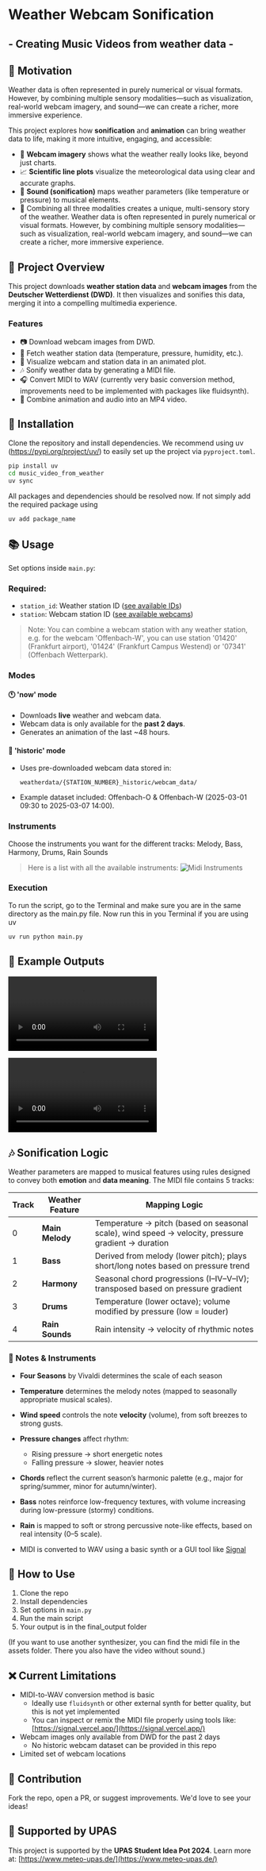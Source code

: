 # Weather Webcam Sonification
## - Creating Music Videos from weather data -

## 🚀 Motivation

Weather data is often represented in purely numerical or visual formats. However, by combining multiple sensory modalities—such as visualization, real-world webcam imagery, and sound—we can create a richer, more immersive experience.

This project explores how **sonification** and **animation** can bring weather data to life, making it more intuitive, engaging, and accessible:

- 🌌 **Webcam imagery** shows what the weather really looks like, beyond just charts.
- 📈 **Scientific line plots** visualize the meteorological data using clear and accurate graphs.
- 🎵 **Sound (sonification)** maps weather parameters (like temperature or pressure) to musical elements.
- 🌇 Combining all three modalities creates a unique, multi-sensory story of the weather.
Weather data is often represented in purely numerical or visual formats. However, by combining multiple sensory modalities—such as visualization, real-world webcam imagery, and sound—we can create a richer, more immersive experience.

## 📃 Project Overview

This project downloads **weather station data** and **webcam images** from the **Deutscher Wetterdienst (DWD)**. It then visualizes and sonifies this data, merging it into a compelling multimedia experience.

### Features

- 📷 Download webcam images from DWD.
- 🌌 Fetch weather station data (temperature, pressure, humidity, etc.).
- 🎨 Visualize webcam and station data in an animated plot.
- 🎶 Sonify weather data by generating a MIDI file.
- 🎧 Convert MIDI to WAV (currently very basic conversion method, improvements need to be implemented with packages like fluidsynth).
- 🎥 Combine animation and audio into an MP4 video.

## 🚀 Installation

Clone the repository and install dependencies. 
We recommend using uv (https://pypi.org/project/uv/) to easily set up the project via `pyproject.toml`.

```bash
pip install uv
cd music_video_from_weather
uv sync
```

All packages and dependencies should be resolved now. If not simply add the required package using

```bash
uv add package_name
```

## 📚 Usage

Set options inside `main.py`:

### Required:

- `station_id`: Weather station ID ([see available IDs](https://opendata.dwd.de/climate_environment/CDC/observations_germany/climate/10_minutes/air_temperature/historical/zehn_min_tu_Beschreibung_Stationen.txt))
- `station`: Webcam station ID ([see available webcams](https://opendata.dwd.de/weather/webcam/))

> Note: You can combine a webcam station with any weather station, e.g. for the webcam 'Offenbach-W', you can use station '01420' (Frankfurt airport), '01424' (Frankfurt Campus Westend) or '07341' (Offenbach Wetterpark).

### Modes

#### **🕚 'now' mode**

- Downloads **live** weather and webcam data.
- Webcam data is only available for the **past 2 days**.
- Generates an animation of the last \~48 hours.

#### **📅 'historic' mode**

- Uses pre-downloaded webcam data stored in:
  ```
  weatherdata/{STATION_NUMBER}_historic/webcam_data/
  ```
- Example dataset included: Offenbach-O & Offenbach-W (2025-03-01 09:30 to 2025-03-07 14:00).

### Instruments

Choose the instruments you want for the different tracks: Melody, Bass, Harmony, Drums, Rain Sounds
> Here is a list with all the available instruments: ![Midi Instruments]([https://www.ccarh.org/courses/253/handout/gminstruments](https://fmslogo.sourceforge.io/manual/midi-instrument.html))

### Execution

To run the script, go to the Terminal and make sure you are in the same directory as the main.py file.
Now run this in you Terminal if you are using uv
```bash
uv run python main.py
```

## 🎥 Example Outputs

![Example Animation for 'now'-mode](final_output/Offenbach-W_01420_2025-04-20_09-20_2025-04-22_09-10_420_now.mp4)

![Example Animation for 'historic'-mode](final_output/Offenbach-W_01420_2025-03-01_09-30_2025-03-07_14-00_420_historic.mp4)


## 🎶 Sonification Logic

Weather parameters are mapped to musical features using rules designed to convey both **emotion** and **data meaning**. The MIDI file contains 5 tracks:

| Track | Weather Feature   | Mapping Logic                                                                 |
|-------|-------------------|-------------------------------------------------------------------------------|
| 0     | **Main Melody**   | Temperature → pitch (based on seasonal scale), wind speed → velocity, pressure gradient → duration |
| 1     | **Bass**       | Derived from melody (lower pitch); plays short/long notes based on pressure trend |
| 2     | **Harmony**        | Seasonal chord progressions (I–IV–V–IV); transposed based on pressure gradient |
| 3     | **Drums**          | Temperature (lower octave); volume modified by pressure (low = louder)       |
| 4     | **Rain Sounds**   | Rain intensity → velocity of rhythmic notes                                  |

### 🎺 Notes & Instruments

- **Four Seasons** by Vivaldi determines the scale of each season
- **Temperature** determines the melody notes (mapped to seasonally appropriate musical scales).
- **Wind speed** controls the note **velocity** (volume), from soft breezes to strong gusts.
- **Pressure changes** affect rhythm:
  - Rising pressure → short energetic notes
  - Falling pressure → slower, heavier notes
- **Chords** reflect the current season’s harmonic palette (e.g., major for spring/summer, minor for autumn/winter).
- **Bass** notes reinforce low-frequency textures, with volume increasing during low-pressure (stormy) conditions.
- **Rain** is mapped to soft or strong percussive note-like effects, based on real intensity (0–5 scale).


- MIDI is converted to WAV using a basic synth or a GUI tool like [Signal](https://signal.vercel.app/)

## 💚 How to Use

1. Clone the repo
2. Install dependencies
3. Set options in `main.py`
4. Run the main script
5. Your output is in the final_output folder

(If you want to use another synthesizer, you can find the midi file in the assets folder. There you also have the video without sound.)

## ❌ Current Limitations

- MIDI-to-WAV conversion method is basic
  - Ideally use `fluidsynth` or other external synth for better quality, but this is not yet implemented
  - You can inspect or remix the MIDI file properly using tools like: [https://signal.vercel.app/](https://signal.vercel.app/)
- Webcam images only available from DWD for the past 2 days
  - No historic webcam dataset can be provided in this repo
- Limited set of webcam locations


## 🙌 Contribution

Fork the repo, open a PR, or suggest improvements. We'd love to see your ideas!

## 🌟 Supported by UPAS

This project is supported by the **UPAS Student Idea Pot 2024**. Learn more at: [https://www.meteo-upas.de/](https://www.meteo-upas.de/)

